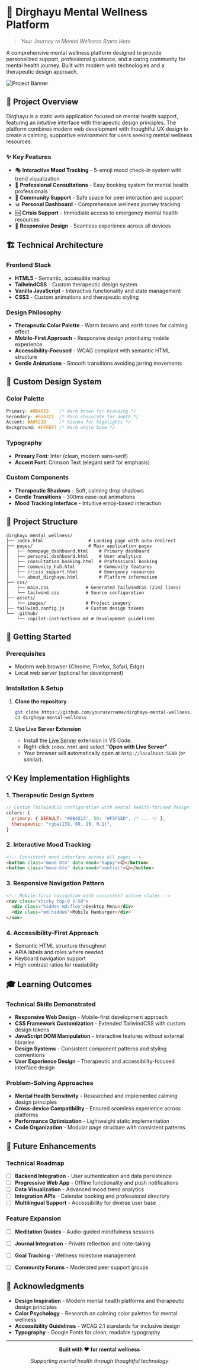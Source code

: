 # 🌿 Dirghayu Mental Wellness Platform

> *Your Journey to Mental Wellness Starts Here*

A comprehensive mental wellness platform designed to provide personalized support, professional guidance, and a caring community for mental health journey. Built with modern web technologies and a therapeutic design approach.

![Project Banner](assets/images/Gemini_Generated_Image_ji5e29ji5e29ji5e-1758032222751.png)

## 🎯 Project Overview

Dirghayu is a static web application focused on mental health support, featuring an intuitive interface with therapeutic design principles. The platform combines modern web development with thoughtful UX design to create a calming, supportive environment for users seeking mental wellness resources.

### ✨ Key Features

- 🎭 **Interactive Mood Tracking** - 5-emoji mood check-in system with trend visualization
- 👥 **Professional Consultations** - Easy booking system for mental health professionals
- 🤝 **Community Support** - Safe space for peer interaction and support
- 📊 **Personal Dashboard** - Comprehensive wellness journey tracking
- 🆘 **Crisis Support** - Immediate access to emergency mental health resources
- 📱 **Responsive Design** - Seamless experience across all devices

## 🏗️ Technical Architecture

### Frontend Stack
- **HTML5** - Semantic, accessible markup
- **TailwindCSS** - Custom therapeutic design system
- **Vanilla JavaScript** - Interactive functionality and state management
- **CSS3** - Custom animations and therapeutic styling

### Design Philosophy
- **Therapeutic Color Palette** - Warm browns and earth tones for calming effect
- **Mobile-First Approach** - Responsive design prioritizing mobile experience  
- **Accessibility-Focused** - WCAG compliant with semantic HTML structure
- **Gentle Animations** - Smooth transitions avoiding jarring movements

## 🎨 Custom Design System

### Color Palette
```css
Primary: #8B4513    /* Warm brown for branding */
Secondary: #654321  /* Rich chocolate for depth */  
Accent: #A0522D     /* Sienna for highlights */
Background: #FFFEF7 /* Warm white base */
```

### Typography
- **Primary Font**: Inter (clean, modern sans-serif)
- **Accent Font**: Crimson Text (elegant serif for emphasis)

### Custom Components
- **Therapeutic Shadows** - Soft, calming drop shadows
- **Gentle Transitions** - 300ms ease-out animations
- **Mood Tracking Interface** - Intuitive emoji-based interaction

## 📁 Project Structure

```
dirghayu_mental_wellness/
├── index.html                 # Landing page with auto-redirect
├── pages/                     # Main application pages
│   ├── homepage_dashboard.html    # Primary dashboard
│   ├── personal_dashboard.html    # User analytics
│   ├── consultation_booking.html  # Professional booking
│   ├── community_hub.html         # Community features
│   ├── crisis_support.html        # Emergency resources
│   └── about_dirghayu.html        # Platform information
├── css/
│   ├── main.css              # Generated TailwindCSS (2183 lines)
│   └── tailwind.css          # Source configuration
├── assets/
│   └── images/               # Project imagery
├── tailwind.config.js        # Custom design tokens
└── .github/
    └── copilot-instructions.md # Development guidelines
```

## 🚀 Getting Started

### Prerequisites
- Modern web browser (Chrome, Firefox, Safari, Edge)
- Local web server (optional for development)

### Installation & Setup

1. **Clone the repository**
   ```bash
   git clone https://github.com/yourusername/dirghayu-mental-wellness.git
   cd dirghayu-mental-wellness
   ```

2. **Use Live Server Extension**
    - Install the [Live Server](https://marketplace.visualstudio.com/items?itemName=ritwickdey.LiveServer) extension in VS Code.
    - Right-click `index.html` and select **"Open with Live Server"**.
    - Your browser will automatically open at `http://localhost:5500` (or similar).


## 💡 Key Implementation Highlights

### 1. Therapeutic Design System
```javascript
// Custom TailwindCSS configuration with mental health-focused design
colors: {
  primary: { DEFAULT: "#8B4513", 50: "#F5F1ED", /* ... */ },
  therapeutic: "rgba(139, 69, 19, 0.1)",
}
```

### 2. Interactive Mood Tracking
```html
<!-- Consistent mood interface across all pages -->
<button class="mood-btn" data-mood="happy">😊</button>
<button class="mood-btn" data-mood="neutral">😐</button>
```

### 3. Responsive Navigation Pattern
```html
<!-- Mobile-first navigation with consistent active states -->
<nav class="sticky top-0 z-50">
  <div class="hidden md:flex">Desktop Menu</div>
  <div class="md:hidden">Mobile Hamburger</div>
</nav>
```

### 4. Accessibility-First Approach
- Semantic HTML structure throughout
- ARIA labels and roles where needed
- Keyboard navigation support
- High contrast ratios for readability

## 🎓 Learning Outcomes

### Technical Skills Demonstrated
- **Responsive Web Design** - Mobile-first development approach
- **CSS Framework Customization** - Extended TailwindCSS with custom design tokens
- **JavaScript DOM Manipulation** - Interactive features without external libraries
- **Design Systems** - Consistent component patterns and styling conventions
- **User Experience Design** - Therapeutic and accessibility-focused interface design

### Problem-Solving Approaches
- **Mental Health Sensitivity** - Researched and implemented calming design principles
- **Cross-device Compatibility** - Ensured seamless experience across platforms
- **Performance Optimization** - Lightweight static implementation
- **Code Organization** - Modular page structure with consistent patterns

## 🔮 Future Enhancements

### Technical Roadmap
- [ ] **Backend Integration** - User authentication and data persistence
- [ ] **Progressive Web App** - Offline functionality and push notifications
- [ ] **Data Visualization** - Advanced mood trend analytics
- [ ] **Integration APIs** - Calendar booking and professional directory
- [ ] **Multilingual Support** - Accessibility for diverse user base

### Feature Expansion
- [ ] **Meditation Guides** - Audio-guided mindfulness sessions
- [ ] **Journal Integration** - Private reflection and note-taking
- [ ] **Goal Tracking** - Wellness milestone management
- [ ] **Community Forums** - Moderated peer support groups


## 🙏 Acknowledgments

- **Design Inspiration** - Modern mental health platforms and therapeutic design principles
- **Color Psychology** - Research on calming color palettes for mental wellness
- **Accessibility Guidelines** - WCAG 2.1 standards for inclusive design
- **Typography** - Google Fonts for clean, readable typography

---

<div align="center">

**Built with ❤️ for mental wellness**

*Supporting mental health through thoughtful technology*

</div>